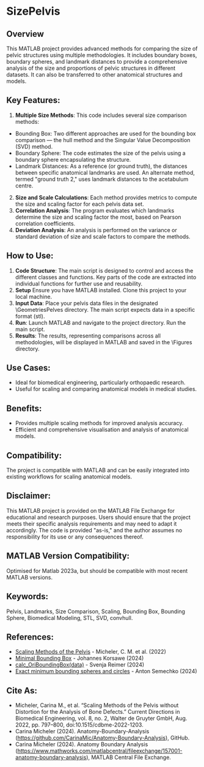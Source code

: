 # SizePelvis

## Overview

This MATLAB project provides advanced methods for comparing the size of pelvic structures using multiple methodologies. It includes boundary boxes, boundary spheres, and landmark distances to provide a comprehensive analysis of the size and proportions of pelvic structures in different datasets. It can also be transferred to other anatomical structures and models.

## Key Features:
1. **Multiple Size Methods**: This code includes several size comparison methods:
- Bounding Box: Two different approaches are used for the bounding box comparison — the hull method and the Singular Value Decomposition (SVD) method.
- Boundary Sphere: The code estimates the size of the pelvis using a boundary sphere encapsulating the structure.
- Landmark Distances: As a reference (or ground truth), the distances between specific anatomical landmarks are used. An alternate method, termed "ground truth 2," uses landmark distances to the acetabulum centre.
2. **Size and Scale Calculations**: Each method provides metrics to compute the size and scaling factor for each pelvis data set.
3. **Correlation Analysis**: The program evaluates which landmarks determine the size and scaling factor the most, based on Pearson correlation coefficients.
4. **Deviation Analysis**: An analysis is performed on the variance or standard deviation of size and scale factors to compare the methods.

## How to Use:
1. **Code Structure**: The main script is designed to control and access the different classes and functions. Key parts of the code are extracted into individual functions for further use and reusability.
2. **Setup** Ensure you have MATLAB installed. Clone this project to your local machine.
3. **Input Data**: Place your pelvis data files in the designated \GeometriesPelves directory. The main script expects data in a specific format (stl).
4. **Run**: Launch MATLAB and navigate to the project directory. Run the main script.
5. **Results**: The results, representing comparisons across all methodologies, will be displayed in MATLAB and saved in the \Figures directory.

## Use Cases:
- Ideal for biomedical engineering, particularly orthopaedic research.
- Useful for scaling and comparing anatomical models in medical studies.

## Benefits:
- Provides multiple scaling methods for improved analysis accuracy.
- Efficient and comprehensive visualisation and analysis of anatomical models.

## Compatibility:
The project is compatible with MATLAB and can be easily integrated into existing workflows for scaling anatomical models.

## Disclaimer:
This MATLAB project is provided on the MATLAB File Exchange for educational and research purposes. Users should ensure that the project meets their specific analysis requirements and may need to adapt it accordingly. The code is provided "as-is," and the author assumes no responsibility for its use or any consequences thereof.

## MATLAB Version Compatibility:
Optimised for Matlab 2023a, but should be compatible with most recent MATLAB versions.

## Keywords:
Pelvis, Landmarks, Size Comparison, Scaling, Bounding Box, Bounding Sphere, Biomedical Modeling, STL, SVD, convhull.

## References:
- [Scaling Methods of the Pelvis](https://doi.org/10.1515/cdbme-2022-1203) - Micheler, C. M. et al. (2022)
- [Minimal Bounding Box](https://www.mathworks.com/matlabcentral/fileexchange/18264-minimal-bounding-box) - Johannes Korsawe (2024)
- [calc_OriBoundingBox(data)](https://www.mathworks.com/matlabcentral/fileexchange/64417-calc_oriboundingbox-data) - Svenja Reimer (2024)
- [Exact minimum bounding spheres and circles](https://github.com/AntonSemechko/Bounding-Spheres-And-Circles) - Anton Semechko (2024)

## Cite As:
- Micheler, Carina M., et al. “Scaling Methods of the Pelvis without Distortion for the Analysis of Bone Defects.” Current Directions in Biomedical Engineering, vol. 8, no. 2, Walter de Gruyter GmbH, Aug. 2022, pp. 797–800, doi:10.1515/cdbme-2022-1203.
- Carina Micheler (2024). Anatomy-Boundary-Analysis (https://github.com/CarinaMic/Anatomy-Boundary-Analysis), GitHub.
- Carina Micheler (2024). Anatomy Boundary Analysis (https://www.mathworks.com/matlabcentral/fileexchange/157001-anatomy-boundary-analysis), MATLAB Central File Exchange. 
